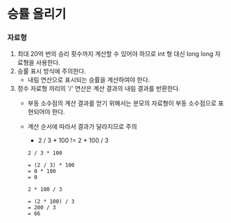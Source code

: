 # 승률 올리기


### 자료형

1. 최대 20억 번의 승리 횟수까지 계산할 수 있어야 하므로 int 형 대신 long long 자료형을 사용한다.
2. 승률 표시 방식에 주의한다.
    - 내림 연산으로 표시되는 승률을 계산하여야 한다.
3. 정수 자료형 끼리의 '/' 연산은 계산 결과의 내림 결과를 반환한다.
    - 부동 소수점의 계산 결과를 얻기 위해서는 분모의 자료형이 부동 소수점으로 표현되어야 한다.
    - 계산 순서에 따라서 결과가 달라지므로 주의
        - 2 / 3 * 100 != 2 * 100 / 3

        ```
        2 / 3 * 100
        
        = (2 / 3) * 100
        = 0 * 100
        = 0
        ```

        ```
        2 * 100 / 3
        
        = (2 * 100) / 3
        = 200 / 3
        = 66
        ```
